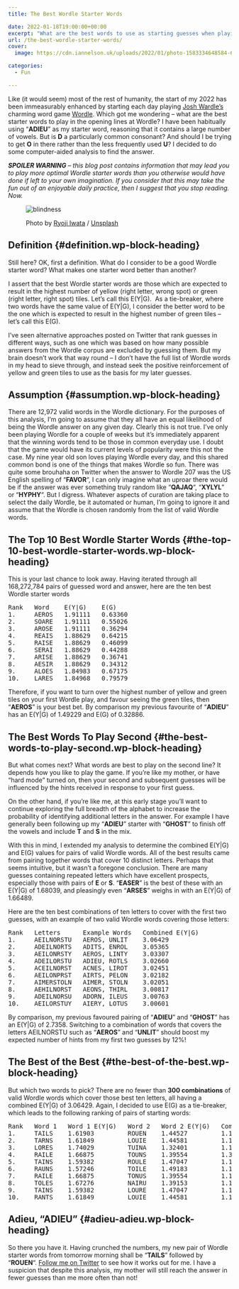 ```yaml
---
title: The Best Wordle Starter Words

date: 2022-01-18T19:00:00+00:00
excerpt: "What are the best words to use as starting guesses when playing Josh Wardle's popular game Wordle? I've crunched the numbers."
url: /the-best-wordle-starter-words/
cover: 
  image: https://cdn.iannelson.uk/uploads/2022/01/photo-1583334648584-6c2ba1fb41cd.jpg

categories:
  - Fun

---
```

Like (it would seem) most of the rest of humanity, the start of my 2022 has been immeasurably enhanced by starting each day playing [Josh Wardle’s][1] charming word game [Wordle][2]. Which got me wondering &#8211; what are the best starter words to play in the opening lines at Wordle? I have been habitually using &#8220;**ADIEU**&#8221; as my starter word, reasoning that it contains a large number of vowels. But is **D** a particularly common consonant? And should I be trying to get **O** in there rather than the less frequently used **U**? I decided to do some computer-aided analysis to find the answer.

_**SPOILER WARNING** &#8211; this blog post contains information that may lead you to play more optimal Wordle starter words than you otherwise would have done if left to your own imagination. If you consider that this may take the fun out of an enjoyable daily practice, then I suggest that you stop reading. Now._<figure class="wp-block-image">

<img decoding="async" src="https://cdn.iannelson.uk/uploads/2023/08/photo-1512799906445-d591d53082c0cropentropyampcstinysrgbampfitmaxampfmjpgampixidMnwxMTc3M3wwfDF8c2VhcmNofDR8fGNsb3NlZCUyMGV5ZXN8ZW58MHx8fHwxNjQyNTM4MzU2ampixlibrb-1.2.jpg" alt="blindness" /> <figcaption class="wp-element-caption">Photo by [Ryoji Iwata][3] / [Unsplash][4]</figcaption></figure> 

## Definition {#definition.wp-block-heading}

Still here? OK, first a definition. What do I consider to be a good Wordle starter word? What makes one starter word better than another?

I assert that the best Wordle starter words are those which are expected to result in the highest number of yellow (right letter, wrong spot) or green (right letter, right spot) tiles. Let’s call this E(Y|G). &nbsp;As a tie-breaker, where two words have the same value of E(Y|G), I consider the better word to be the one which is expected to result in the highest number of green tiles &#8211; let’s call this E(G).

I’ve seen alternative approaches posted on Twitter that rank guesses in different ways, such as one which was based on how many possible answers from the Wordle corpus are excluded by guessing them. But my brain doesn’t work that way round &#8211; I don’t have the full list of Wordle words in my head to sieve through, and instead seek the positive reinforcement of yellow and green tiles to use as the basis for my later guesses.

## Assumption {#assumption.wp-block-heading}

There are 12,972 valid words in the Wordle dictionary. For the purposes of this analysis, I’m going to assume that they all have an equal likelihood of being the Wordle answer on any given day. Clearly this is not true. I’ve only been playing Wordle for a couple of weeks but it’s immediately apparent that the winning words tend to be those in common everyday use. I doubt that the game would have its current levels of popularity were this not the case. My nine year old son loves playing Wordle every day, and this shared common bond is one of the things that makes Wordle so fun. There was quite some brouhaha on Twitter when the answer to Wordle 207 was the US English spelling of &#8220;**FAVOR**&#8220;, I can only imagine what an uproar there would be if the answer was ever something truly random like &#8220;**QAJAQ**&#8220;, &#8220;**XYLYL**&#8221; or &#8220;**HYPHY**&#8220;. But I digress. Whatever aspects of curation are taking place to select the daily Wordle, be it automated or human, I’m going to ignore it and assume that the Wordle is chosen randomly from the list of valid Wordle words.

## The Top 10 Best Wordle Starter Words {#the-top-10-best-wordle-starter-words.wp-block-heading}

This is your last chance to look away. Having iterated through all 168,272,784 pairs of guessed word and answer, here are the ten best Wordle starter words

<pre class="wp-block-preformatted">Rank   Word    E(Y|G)    E(G) 
1.     AEROS   1.91111   0.63360 
2.     SOARE   1.91111   0.55026 
3.     AROSE   1.91111   0.36294 
4.     REAIS   1.88629   0.64215 
5.     RAISE   1.88629   0.46099 
6.     SERAI   1.88629   0.44288 
7.     ARISE   1.88629   0.36741 
8.     AESIR   1.88629   0.34312 
9.     ALOES   1.84983   0.67175
10.    LARES   1.84968   0.79579</pre>

Therefore, if you want to turn over the highest number of yellow and green tiles on your first Wordle play, and favour seeing the green tiles, then &#8220;**AEROS**&#8221; is your best bet. By comparison my previous favourite of &#8220;**ADIEU**&#8221; has an E(Y|G) of 1.49229 and E(G) of 0.32886.

## The Best Words To Play Second {#the-best-words-to-play-second.wp-block-heading}

But what comes next? What words are best to play on the second line? It depends how you like to play the game. If you’re like my mother, or have &#8220;hard mode&#8221; turned on, then your second and subsequent guesses will be influenced by the hints received in response to your first guess.

On the other hand, if you’re like me, at this early stage you’ll want to continue exploring the full breadth of the alphabet to increase the probability of identifying additional letters in the answer. For example I have generally been following up my &#8220;**ADIEU**&#8221; starter with &#8220;**GHOST**&#8221; to finish off the vowels and include **T** and **S** in the mix.

With this in mind, I extended my analysis to determine the combined E(Y|G) and E(G) values for pairs of valid Wordle words. All of the best results came from pairing together words that cover 10 distinct letters. Perhaps that seems intuitive, but it wasn’t a foregone conclusion. There are many guesses containing repeated letters which have excellent prospects, especially those with pairs of **E** or **S**. &#8220;**EASER**&#8221; is the best of these with an E(Y|G) of 1.68039, and pleasingly even &#8220;**ARSES**&#8221; weighs in with an E(Y|G) of 1.66489.

Here are the ten best combinations of ten letters to cover with the first two guesses, with an example of two valid Wordle words covering those letters:

<pre class="wp-block-preformatted">Rank   Letters      Example Words   Combined E(Y|G) 
1.     AEILNORSTU   AEROS, UNLIT    3.06429 
2.     ADEILNORTS   ADITS, ENROL    3.05365 
3.     AEILONRSTY   AEROS, LINTY    3.03307 
4.     ADEILORSTU   ADIEU, ROTLS    3.02660 
5.     ACEILNORST   ACNES, LIROT    3.02451 
6.     AEILONPRST   AIRTS, PELON    3.02182 
7.     AIMERSTOLN   AIMER, STOLN    3.02051 
8.     AEHILNORST   AEONS, THIRL    3.00817 
9.     ADEILNORSU   ADORN, ILEUS    3.00763
10.    AEILORSTUY   AIERY, LOTUS    3.00601</pre>

By comparison, my previous favoured pairing of &#8220;**ADIEU**&#8221; and &#8220;**GHOST**&#8221; has an E(Y|G) of 2.7358. Switching to a combination of words that covers the letters AEILNORSTU such as &#8220;**AEROS**&#8221; and &#8220;**UNLIT**&#8221; should boost my expected number of hints from my first two guesses by 12%!

## The Best of the Best {#the-best-of-the-best.wp-block-heading}

But which two words to pick? There are no fewer than **300 combinations** of valid Wordle words which cover those best ten letters, all having a combined E(Y|G) of 3.06429. Again, I decided to use E(G) as a tie-breaker, which leads to the following ranking of pairs of starting words:

<pre class="wp-block-preformatted">Rank   Word 1   Word 1 E(Y|G)   Word 2   Word 2 E(Y|G)   Combined E(G) 
1.     TAILS    1.61903         ROUEN    1.44527         1.16454 
2.     TARNS    1.61849         LOUIE    1.44581         1.13818 
3.     LORES    1.74029         TUINA    1.32401         1.13146 
4.     RAILE    1.66875         TOUNS    1.39554         1.39554 
5.     TAINS    1.59382         ROULE    1.47047         1.12243 
6.     RAUNS    1.57246         TOILE    1.49183         1.12239 
7.     RAILE    1.66875         TONUS    1.39554         1.11549
8.     TOLES    1.67276         NAIRU    1.39153         1.11543 
9.     TAINS    1.59382         LOURE    1.47047         1.11443
10.    RANTS    1.61849         LOUIE    1.44581         1.11417</pre>

## Adieu, &#8220;ADIEU&#8221; {#adieu-adieu.wp-block-heading}

So there you have it. Having crunched the numbers, my new pair of Wordle starter words from tomorrow morning shall be &#8220;**TAILS**&#8221; followed by &#8220;**ROUEN**&#8220;. [Follow me on Twitter][5] to see how it works out for me. I have a suspicion that despite this analysis, my mother will still reach the answer in fewer guesses than me more often than not!

 [1]: https://www.powerlanguage.co.uk/
 [2]: https://www.powerlanguage.co.uk/wordle/
 [3]: https://unsplash.com/@ryoji__iwata?utm_source=ghost&utm_medium=referral&utm_campaign=api-credit
 [4]: https://unsplash.com/?utm_source=ghost&utm_medium=referral&utm_campaign=api-credit
 [5]: https://twitter.com/ianfnelson